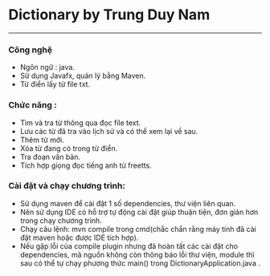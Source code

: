 # Dictionary by Trung Duy Nam
***
### Công nghệ
 - Ngôn ngữ : java.
 - Sử dụng Javafx, quản lý bằng Maven.
 - Từ điển lấy từ file txt.
### Chức năng : 
- Tìm và tra từ thông qua đọc file text.
- Lưu các từ đã tra vào lịch sử và có thể xem lại về sau.
- Thêm từ mới.
- Xóa từ đang có trong từ điển.
- Tra đoạn văn bản.
- Tích hợp giọng đọc tiếng anh từ freetts.
### Cài đặt và chạy chương trình:
- Sử dụng maven để cài đặt 1 số dependencies, thư viện liên quan.
- Nên sử dụng IDE có hỗ trợ tự động cài đặt giúp thuận tiện, đơn giản hơn trong chạy chương trình.
- Chạy câu lệnh: mvn compile trong cmd(chắc chắn rằng máy tính đã cài đặt maven hoặc được IDE tích hợp).
- Nếu gặp lỗi của compile plugin nhưng đã hoàn tất các cài đặt cho dependencies, mã nguồn không còn
thông báo lỗi thư viện, module thì sau có thể tự chạy phương thức main() trong DictionaryApplication.java .